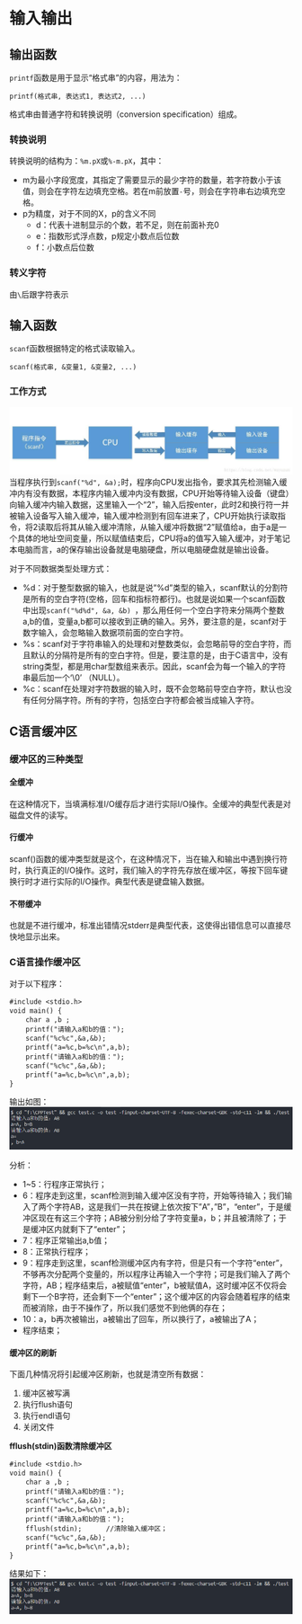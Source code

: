 # 输入输出

## 输出函数
`printf`函数是用于显示“格式串”的内容，用法为：

`printf(格式串, 表达式1, 表达式2, ...)`

格式串由普通字符和转换说明（conversion specification）组成。

### 转换说明
转换说明的结构为：`%m.pX`或`%-m.pX`，其中：

- m为最小字段宽度，其指定了需要显示的最少字符的数量，若字符数小于该值，则会在字符左边填充空格。若在m前放置`-`号，则会在字符串右边填充空格。
- p为精度，对于不同的X，p的含义不同
  - d：代表十进制显示的个数，若不足，则在前面补充0
  - e：指数形式浮点数，p规定小数点后位数
  - f：小数点后位数

### 转义字符
由`\`后跟字符表示

## 输入函数
`scanf`函数根据特定的格式读取输入。

`scanf(格式串, &变量1, &变量2, ...)`

### 工作方式
![](img/io_1.jpg)
当程序执行到`scanf("%d", &a);`时，程序向CPU发出指令，要求其先检测输入缓冲内有没有数据，本程序内输入缓冲内没有数据，CPU开始等待输入设备（键盘）向输入缓冲内输入数据，这里输入一个“2”，输入后按enter，此时2和换行符一并被输入设备写入输入缓冲，输入缓冲检测到有回车进来了，CPU开始执行读取指令，将2读取后将其从输入缓冲清除，从输入缓冲将数据“2”赋值给a，由于a是一个具体的地址空间变量，所以赋值结束后，CPU将a的值写入输入缓冲，对于笔记本电脑而言，a的保存输出设备就是电脑硬盘，所以电脑硬盘就是输出设备。

对于不同数据类型处理方式：
- %d：对于整型数据的输入，也就是说”%d”类型的输入，scanf默认的分割符是所有的空白字符(空格，回车和指标符都行)。也就是说如果一个scanf函数中出现`scanf("%d%d", &a, &b) `，那么用任何一个空白字符来分隔两个整数a,b的值，变量a,b都可以接收到正确的输入。另外，要注意的是，scanf对于数字输入，会忽略输入数据项前面的空白字符。 
- %s：scanf对于字符串输入的处理和对整数类似，会忽略前导的空白字符，而且默认的分隔符是所有的空白字符。但是，要注意的是，由于C语言中，没有string类型，都是用char型数组来表示。因此，scanf会为每一个输入的字符串最后加一个‘\0’ （NULL）。
- %c：scanf在处理对字符数据的输入时，既不会忽略前导空白字符，默认也没有任何分隔字符。所有的字符，包括空白字符都会被当成输入字符。

## C语言缓冲区

### 缓冲区的三种类型 
#### 全缓冲 
在这种情况下，当填满标准I/O缓存后才进行实际I/O操作。全缓冲的典型代表是对磁盘文件的读写。 
#### 行缓冲
scanf()函数的缓冲类型就是这个，在这种情况下，当在输入和输出中遇到换行符时，执行真正的I/O操作。这时，我们输入的字符先存放在缓冲区，等按下回车键换行时才进行实际的I/O操作。典型代表是键盘输入数据。 
#### 不带缓冲 
也就是不进行缓冲，标准出错情况stderr是典型代表，这使得出错信息可以直接尽快地显示出来。

### C语言操作缓冲区

对于以下程序：
```
#include <stdio.h>
void main() {
    char a ,b ;  
    printf("请输入a和b的值：");  
    scanf("%c%c",&a,&b);
    printf("a=%c,b=%c\n",a,b);  
    printf("请输入a和b的值：");  
    scanf("%c%c",&a,&b);
    printf("a=%c,b=%c\n",a,b);  
}
```
输出如图：
![](img/io_2.png)

分析： 
- 1~5：行程序正常执行； 
- 6：程序走到这里，scanf检测到输入缓冲区没有字符，开始等待输入；我们输入了两个字符AB，这是我们一共在按键上依次按下”A”，”B”，“enter”，于是缓冲区现在有这三个字符；AB被分别分给了字符变量a，b；并且被清除了；于是缓冲区内就剩下了“enter”； 
- 7：程序正常输出a,b值； 
- 8：正常执行程序； 
- 9：程序走到这里，scanf检测缓冲区内有字符，但是只有一个字符“enter”，不够再次分配两个变量的，所以程序让再输入一个字符；可是我们输入了两个字符，AB；程序结束后，a被赋值“enter”，b被赋值A，这时缓冲区不仅将会剩下一个B字符，还会剩下一个“enter”；这个缓冲区的内容会随着程序的结束而被消除，由于不操作了，所以我们感觉不到他俩的存在； 
- 10：a，b再次被输出，a被输出了回车，所以换行了，a被输出了A； 
- 程序结束；

#### 缓冲区的刷新 
下面几种情况将引起缓冲区刷新，也就是清空所有数据： 
1. 缓冲区被写满
2. 执行flush语句
3. 执行endl语句
4. 关闭文件

__fflush(stdin)函数清除缓冲区__
```
#include <stdio.h>
void main() {
    char a ,b ;  
    printf("请输入a和b的值：");  
    scanf("%c%c",&a,&b);
    printf("a=%c,b=%c\n",a,b);  
    printf("请输入a和b的值："); 
    fflush(stdin);      //清除输入缓冲区； 
    scanf("%c%c",&a,&b);
    printf("a=%c,b=%c\n",a,b);  
}
```
结果如下：
![](img/io_3.png)
